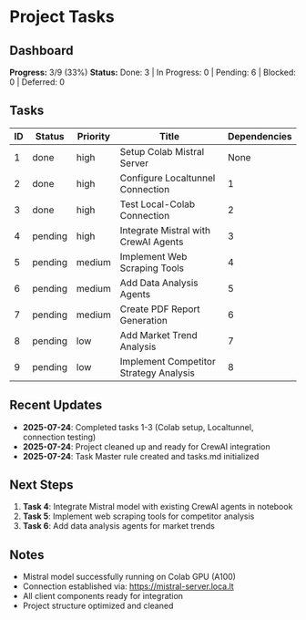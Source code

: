 # Project Tasks

## Dashboard
**Progress:** 3/9 (33%)
**Status:** Done: 3 | In Progress: 0 | Pending: 6 | Blocked: 0 | Deferred: 0

## Tasks

| ID | Status | Priority | Title | Dependencies |
|----|--------|----------|-------|--------------|
| 1 | done | high | Setup Colab Mistral Server | None |
| 2 | done | high | Configure Localtunnel Connection | 1 |
| 3 | done | high | Test Local-Colab Connection | 2 |
| 4 | pending | high | Integrate Mistral with CrewAI Agents | 3 |
| 5 | pending | medium | Implement Web Scraping Tools | 4 |
| 6 | pending | medium | Add Data Analysis Agents | 5 |
| 7 | pending | medium | Create PDF Report Generation | 6 |
| 8 | pending | low | Add Market Trend Analysis | 7 |
| 9 | pending | low | Implement Competitor Strategy Analysis | 8 |

## Recent Updates
- **2025-07-24**: Completed tasks 1-3 (Colab setup, Localtunnel, connection testing)
- **2025-07-24**: Project cleaned up and ready for CrewAI integration
- **2025-07-24**: Task Master rule created and tasks.md initialized

## Next Steps
1. **Task 4**: Integrate Mistral model with existing CrewAI agents in notebook
2. **Task 5**: Implement web scraping tools for competitor analysis
3. **Task 6**: Add data analysis agents for market trends

## Notes
- Mistral model successfully running on Colab GPU (A100)
- Connection established via: https://mistral-server.loca.lt
- All client components ready for integration
- Project structure optimized and cleaned 